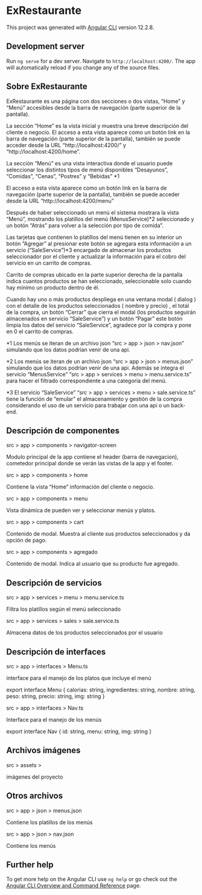 # ExRestaurante

This project was generated with [Angular CLI](https://github.com/angular/angular-cli) version 12.2.8.

## Development server

Run `ng serve` for a dev server. Navigate to `http://localhost:4200/`. The app will automatically reload if you change any of the source files.

## Sobre ExRestaurante

ExRestaurante es una página con dos secciones o dos vistas, “Home” y “Menú” accesibles desde la barra de navegación (parte superior de la pantalla).

La sección “Home” es la vista inicial y muestra una breve descripción del cliente o negocio. El acceso a esta vista aparece como un botón link en la barra de navegación (parte superior de la pantalla), también se puede acceder desde la URL “http://localhost:4200/” y “http://localhost:4200/home”.

La sección “Menú” es una vista interactiva donde el usuario puede seleccionar los distintos tipos de menú disponibles “Desayunos”, “Comidas”, “Cenas”, “Postres” y “Bebidas” *1

El acceso a esta vista aparece como un botón link en la barra de navegación (parte superior de la pantalla), también se puede acceder desde la URL “http://localhost:4200/menu”

Después de haber seleccionado un menú el sistema mostrara la vista “Menú”, mostrando los platillos del menú (MenusService)*2 seleccionado y un botón “Atrás” para volver a la selección por tipo de comida”.

Las tarjetas que contienen lo platillos del menú tienen en su interior un botón “Agregar” al presionar este botón se agregara esta información a un servicio (“SaleService”)*3 encargado de almacenar los productos seleccionador por el cliente y actualizar la información para el cobro del servicio en un carrito de compras.

Carrito de compras ubicado en la parte superior derecha de la pantalla indica cuantos productos se han seleccionado, seleccionable solo cuando hay mínimo un producto dentro de él.

Cuando hay uno o más productos despliega en una ventana modal ( dialog ) con el detalle de los productos seleccionados ( nombre y precio) , el total de la compra, un botón “Cerrar” que cierra el modal (los productos seguirán almacenados en servicio “SaleService”) y un botón “Pagar” este botón limpia los datos del servicio “SaleService”, agradece por la compra y pone en 0 el carrito de compras.

*1 Los menús se iteran de un archivo json “src > app > json > nav.json” simulando que los datos podrían venir de una api.

*2 Los menús se iteran de un archivo json “src > app > json > menus.json” simulando que los datos podrían venir de una api. Además se integra el servicio “MenusService” “src > app > services > menu > menu.service.ts” para hacer el filtrado correspondiente a una categoría del menú.

*3 El servicio “SaleService” “src > app > services > menu > sale.service.ts” tiene la función de “emular” el almacenamiento y gestión de la compra considerando el uso de un servicio para trabajar con una api o un back-end.

## Descripción de componentes
src > app > components > navigator-screen

Modulo principal de la app  contiene el header (barra de navegacion), cometedor principal donde se verán las vistas de la app y el footer.

src > app > components > home

Contiene la vista “Home” información del cliente o negocio.

src > app > components > menu

Vista dinámica de pueden ver y seleccionar menús y platos.

src > app > components > cart

Contenido de modal. Muestra al cliente sus productos seleccionados y da opción de pago.

src > app > components > agregado

Contenido de modal. Indica al usuario que su producto fue agregado.

## Descripción de servicios

src > app > services > menu > menu.service.ts

Filtra los platillos según el menú seleccionado

src > app > services > sales > sale.service.ts

Almacena datos de los productos seleccionados por el usuario

## Descripción de interfaces

src > app > interfaces > Menu.ts

interface para el manejo de los platos que incluye el menú

export interface Menu {
    calorias: string,
    ingredientes: string,
    nombre: string,
    peso: string,
    precio: string,
    img: string
}

src > app > interfaces > Nav.ts

Interface para el manejo de los menús

export interface Nav {
    id: string,
    menu: string,
    img: string
}

## Archivos imágenes
src > assets >

imágenes del proyecto

## Otros archivos
src > app > json > menus.json

Contiene los platillos de los menús

src > app > json > nav.json

Contiene los menús

## Further help

To get more help on the Angular CLI use `ng help` or go check out the [Angular CLI Overview and Command Reference](https://angular.io/cli) page.

